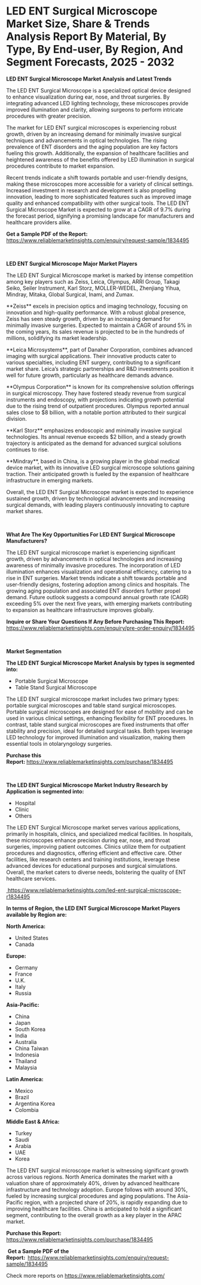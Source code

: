 <p><h1>LED ENT Surgical Microscope Market Size, Share & Trends Analysis Report By Material, By Type, By End-user, By Region, And Segment Forecasts, 2025 - 2032</h1></p><p><strong>LED ENT Surgical Microscope Market Analysis and Latest Trends</strong></p>
<p><p>The LED ENT Surgical Microscope is a specialized optical device designed to enhance visualization during ear, nose, and throat surgeries. By integrating advanced LED lighting technology, these microscopes provide improved illumination and clarity, allowing surgeons to perform intricate procedures with greater precision. </p><p>The market for LED ENT surgical microscopes is experiencing robust growth, driven by an increasing demand for minimally invasive surgical techniques and advancements in optical technologies. The rising prevalence of ENT disorders and the aging population are key factors fueling this growth. Additionally, the expansion of healthcare facilities and heightened awareness of the benefits offered by LED illumination in surgical procedures contribute to market expansion.</p><p>Recent trends indicate a shift towards portable and user-friendly designs, making these microscopes more accessible for a variety of clinical settings. Increased investment in research and development is also propelling innovation, leading to more sophisticated features such as improved image quality and enhanced compatibility with other surgical tools. The LED ENT Surgical Microscope Market is expected to grow at a CAGR of 9.7% during the forecast period, signifying a promising landscape for manufacturers and healthcare providers alike.</p></p>
<p><strong>Get a Sample PDF of the Report:&nbsp;</strong> <a href="https://www.reliablemarketinsights.com/enquiry/request-sample/1834495?utm_campaign=2994&utm_medium=2&utm_source=Github&utm_content=ia&utm_term=05032025&utm_id=led-ent-surgical-microscope">https://www.reliablemarketinsights.com/enquiry/request-sample/1834495</a></p>
<p>&nbsp;</p>
<p><strong>LED ENT Surgical Microscope Major Market Players</strong></p>
<p><p>The LED ENT Surgical Microscope market is marked by intense competition among key players such as Zeiss, Leica, Olympus, ARRI Group, Takagi Seiko, Seiler Instrument, Karl Storz, MOLLER-WEDEL, Zhenjiang Yihua, Mindray, Mitaka, Global Surgical, Inami, and Zumax. </p><p>**Zeiss** excels in precision optics and imaging technology, focusing on innovation and high-quality performance. With a robust global presence, Zeiss has seen steady growth, driven by an increasing demand for minimally invasive surgeries. Expected to maintain a CAGR of around 5% in the coming years, its sales revenue is projected to be in the hundreds of millions, solidifying its market leadership.</p><p>**Leica Microsystems**, part of Danaher Corporation, combines advanced imaging with surgical applications. Their innovative products cater to various specialties, including ENT surgery, contributing to a significant market share. Leica’s strategic partnerships and R&D investments position it well for future growth, particularly as healthcare demands advance.</p><p>**Olympus Corporation** is known for its comprehensive solution offerings in surgical microscopy. They have fostered steady revenue from surgical instruments and endoscopy, with projections indicating growth potential due to the rising trend of outpatient procedures. Olympus reported annual sales close to $8 billion, with a notable portion attributed to their surgical division.</p><p>**Karl Storz** emphasizes endoscopic and minimally invasive surgical technologies. Its annual revenue exceeds $2 billion, and a steady growth trajectory is anticipated as the demand for advanced surgical solutions continues to rise.</p><p>**Mindray**, based in China, is a growing player in the global medical device market, with its innovative LED surgical microscope solutions gaining traction. Their anticipated growth is fueled by the expansion of healthcare infrastructure in emerging markets.</p><p>Overall, the LED ENT Surgical Microscope market is expected to experience sustained growth, driven by technological advancements and increasing surgical demands, with leading players continuously innovating to capture market shares.</p></p>
<p>&nbsp;</p>
<p><strong>What Are The Key Opportunities For LED ENT Surgical Microscope Manufacturers?</strong></p>
<p><p>The LED ENT surgical microscope market is experiencing significant growth, driven by advancements in optical technologies and increasing awareness of minimally invasive procedures. The incorporation of LED illumination enhances visualization and operational efficiency, catering to a rise in ENT surgeries. Market trends indicate a shift towards portable and user-friendly designs, fostering adoption among clinics and hospitals. The growing aging population and associated ENT disorders further propel demand. Future outlook suggests a compound annual growth rate (CAGR) exceeding 5% over the next five years, with emerging markets contributing to expansion as healthcare infrastructure improves globally.</p></p>
<p><strong>Inquire or Share Your Questions If Any Before Purchasing This Report:</strong> <a href="https://www.reliablemarketinsights.com/enquiry/pre-order-enquiry/1834495?utm_campaign=2994&utm_medium=2&utm_source=Github&utm_content=ia&utm_term=05032025&utm_id=led-ent-surgical-microscope">https://www.reliablemarketinsights.com/enquiry/pre-order-enquiry/1834495</a></p>
<p>&nbsp;</p>
<p><strong>Market Segmentation</strong></p>
<p><strong>The LED ENT Surgical Microscope Market Analysis by types is segmented into:</strong></p>
<p><ul><li>Portable Surgical Microscope</li><li>Table Stand Surgical Microscope</li></ul></p>
<p><p>The LED ENT surgical microscope market includes two primary types: portable surgical microscopes and table stand surgical microscopes. Portable surgical microscopes are designed for ease of mobility and can be used in various clinical settings, enhancing flexibility for ENT procedures. In contrast, table stand surgical microscopes are fixed instruments that offer stability and precision, ideal for detailed surgical tasks. Both types leverage LED technology for improved illumination and visualization, making them essential tools in otolaryngology surgeries.</p></p>
<p><strong>Purchase this Report:&nbsp;</strong><a href="https://www.reliablemarketinsights.com/purchase/1834495?utm_campaign=2994&utm_medium=2&utm_source=Github&utm_content=ia&utm_term=05032025&utm_id=led-ent-surgical-microscope">https://www.reliablemarketinsights.com/purchase/1834495</a></p>
<p>&nbsp;</p>
<p><strong>The LED ENT Surgical Microscope Market Industry Research by Application is segmented into:</strong></p>
<p><ul><li>Hospital</li><li>Clinic</li><li>Others</li></ul></p>
<p><p>The LED ENT Surgical Microscope market serves various applications, primarily in hospitals, clinics, and specialized medical facilities. In hospitals, these microscopes enhance precision during ear, nose, and throat surgeries, improving patient outcomes. Clinics utilize them for outpatient procedures and diagnostics, offering efficient and effective care. Other facilities, like research centers and training institutions, leverage these advanced devices for educational purposes and surgical simulations. Overall, the market caters to diverse needs, bolstering the quality of ENT healthcare services.</p></p>
<p><a href="https://www.reliablemarketinsights.com/led-ent-surgical-microscope-r1834495?utm_campaign=2994&utm_medium=2&utm_source=Github&utm_content=ia&utm_term=05032025&utm_id=led-ent-surgical-microscope">&nbsp;https://www.reliablemarketinsights.com/led-ent-surgical-microscope-r1834495</a></p>
<p><strong>In terms of Region, the LED ENT Surgical Microscope Market Players available by Region are:</strong></p>
<p>
    <p> <strong> North America: </strong>
        <ul>
            <li>United States</li>
            <li>Canada</li>
        </ul>
        </p> 
    <p> <strong> Europe: </strong>
        <ul>
            <li>Germany</li>
            <li>France</li>
            <li>U.K.</li>
            <li>Italy</li>
            <li>Russia</li>
        </ul>
        </p> 
    <p> <strong> Asia-Pacific: </strong>
        <ul>
            <li>China</li>
            <li>Japan</li>
            <li>South Korea</li>
            <li>India</li>
            <li>Australia</li>
            <li>China Taiwan</li>
            <li>Indonesia</li>
            <li>Thailand</li>
            <li>Malaysia</li>
        </ul>
        </p> 
    <p> <strong> Latin America: </strong>
        <ul>
            <li>Mexico</li>
            <li>Brazil</li>
            <li>Argentina Korea</li>
            <li>Colombia</li>
        </ul>
        </p> 
    <p> <strong> Middle East & Africa: </strong>
        <ul>
            <li>Turkey</li>
            <li>Saudi</li>
            <li>Arabia</li>
            <li>UAE</li>
            <li>Korea</li>
        </ul>
    </p>
    </p>
<p><p>The LED ENT surgical microscope market is witnessing significant growth across various regions. North America dominates the market with a valuation share of approximately 40%, driven by advanced healthcare infrastructure and technology adoption. Europe follows with around 30%, fueled by increasing surgical procedures and aging populations. The Asia-Pacific region, with a projected share of 20%, is rapidly expanding due to improving healthcare facilities. China is anticipated to hold a significant segment, contributing to the overall growth as a key player in the APAC market.</p></p>
<p><strong>Purchase this Report: </strong><a href="https://www.reliablemarketinsights.com/purchase/1834495?utm_campaign=2994&utm_medium=2&utm_source=Github&utm_content=ia&utm_term=05032025&utm_id=led-ent-surgical-microscope">https://www.reliablemarketinsights.com/purchase/1834495</a></p>
<p>&nbsp;<strong>Get a Sample PDF of the Report:&nbsp;&nbsp;</strong><a href="https://www.reliablemarketinsights.com/enquiry/request-sample/1834495?utm_campaign=2994&utm_medium=2&utm_source=Github&utm_content=ia&utm_term=05032025&utm_id=led-ent-surgical-microscope">https://www.reliablemarketinsights.com/enquiry/request-sample/1834495</a></p>
<p><strong></strong></p>
<p>Check more reports on <a href="https://www.reliablemarketinsights.com/?utm_campaign=2994&utm_medium=2&utm_source=Github&utm_content=ia&utm_term=05032025&utm_id=led-ent-surgical-microscope">https://www.reliablemarketinsights.com/</a></p>